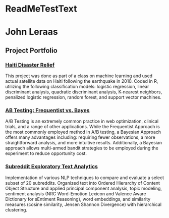 # ReadMeTestText

# John Leraas

## Project Portfolio

### [Haiti Disaster Relief](https://github.com/johnleraas/Haiti-Disaster-Relief)
This project was done as part of a class on machine learning and used actual satellite data on Haiti following the earthquake in 2010. Coded in R, utilizing the following classification models: logistic regression, linear discriminant analysis, quadratic discriminant analysis, K-nearest neighbors, penalized logistic regression, random forest, and support vector machines.

### [AB Testing: Frequentist vs. Bayes](https://github.com/johnleraas/AB-Testing-Frequentist-vs-Bayesian)
A/B Testing is an extremely common practice in web optimization, clinical trials, and a range of other applications. While the Frequentist Approach is the most commonly employed method in A/B testing, a Bayesian Approach offers many advantages including: requiring fewer observations, a more straightforward analysis, and more intuitive results. Additionally, a Bayesian approach allows multi-armed bandit strategies to be employed during the experiment to reduce opportunity cost.

### [Subreddit Exploratory Text Analytics](https://github.com/johnleraas/Exploratory-Text-Analytics-Subreddits)
Implementation of various NLP techniques to compare and evaluate a select subset of 20 subreddits. Organized text into Ordered Hierarchy of Content Object Structure and applied principal component analysis, topic modeling, sentiment analysis (NRC Word-Emotion Lexicon and Valence Aware Dictionary for sEntiment Reasoning),  word embeddings, and similarity measures (cosine similarity, Jensen Shannon Divergence) with hierarchical clustering.
